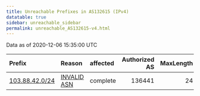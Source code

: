 ```yaml
---
title: Unreachable Prefixes in AS132615 (IPv4)
datatable: true
sidebar: unreachable_sidebar
permalink: unreachable_AS132615-v4.html
---
```


Data as of 2020-12-06 15:35:00 UTC


<div class="datatable-begin"></div>

| Prefix                                                 | Reason                                                                                                 | affected   |   Authorized AS |   MaxLength | Anchor                                       |   unreachable /24s |
|:-------------------------------------------------------|:-------------------------------------------------------------------------------------------------------|:-----------|----------------:|------------:|:---------------------------------------------|-------------------:|
| [103.88.42.0/24](https://stat.ripe.net/103.88.42.0/24) | [INVALID ASN](https://rpki-validator.ripe.net/announcement-preview?asn=AS132615&prefix=103.88.42.0/24) | complete   |          136441 |          24 | [APNIC](unreachable_APNIC_RPKI_Root-v4.html) |                  1 |

<div class="datatable-end"></div>